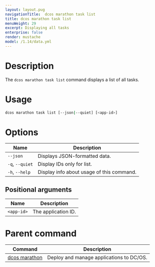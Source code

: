 ```yaml
---
layout: layout.pug
navigationTitle:  dcos marathon task list
title: dcos marathon task list
menuWeight: 29
excerpt: Displaying all tasks
enterprise: false
render: mustache
model: /1.14/data.yml
---
```



# Description
The `dcos marathon task list` command displays a list of all tasks.

# Usage

```bash
dcos marathon task list [--json|--quiet] [<app-id>]
```

# Options

| Name |  Description |
|---------|-------------|
| `--json`   |  Displays JSON-formatted data. |
| `-q`, `--quiet` | Display IDs only for list. |
| `-h`, `--help` | Display info about usage of this command. |


## Positional arguments

| Name |  Description |
|---------|-------------|
| `<app-id>`   |   The application ID. |

# Parent command

| Command | Description |
|---------|-------------|
| [dcos marathon](/mesosphere/dcos/1.14/cli/command-reference/dcos-marathon/) | Deploy and manage applications to DC/OS. |


